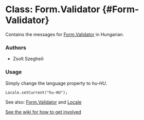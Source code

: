 Class: Form.Validator {#Form-Validator}
=====================================

Contains the messages for [Form.Validator][] in Hungarian.

### Authors

* Zsolt Szegheő

### Usage

Simply change the language property to *hu-HU*.

	Locale.setCurrent("hu-HU");

See also: [Form.Validator][] and [Locale][]

[See the wiki for how to get involved](http://wiki.github.com/mootools/mootools-more)

[Form.Validator]: /more/Forms/Form.Validator#Form-Validator
[Locale]: /more/Locale/Locale
